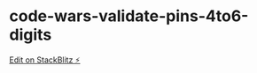 # code-wars-validate-pins-4to6-digits

[Edit on StackBlitz ⚡️](https://stackblitz.com/edit/code-wars-validate-pins-4to6-digits)